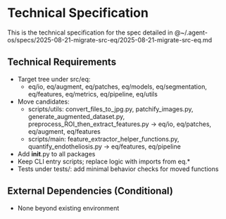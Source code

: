 # Technical Specification

This is the technical specification for the spec detailed in @~/.agent-os/specs/2025-08-21-migrate-src-eq/2025-08-21-migrate-src-eq.md

## Technical Requirements
- Target tree under src/eq:
  - eq/io, eq/augment, eq/patches, eq/models, eq/segmentation, eq/features, eq/metrics, eq/pipeline, eq/utils
- Move candidates:
  - scripts/utils: convert_files_to_jpg.py, patchify_images.py, generate_augmented_dataset.py, preprocess_ROI_then_extract_features.py → eq/io, eq/patches, eq/augment, eq/features
  - scripts/main: feature_extractor_helper_functions.py, quantify_endotheliosis.py → eq/features, eq/pipeline
- Add __init__.py to all packages
- Keep CLI entry scripts; replace logic with imports from eq.*
- Tests under tests/: add minimal behavior checks for moved functions

## External Dependencies (Conditional)
- None beyond existing environment

